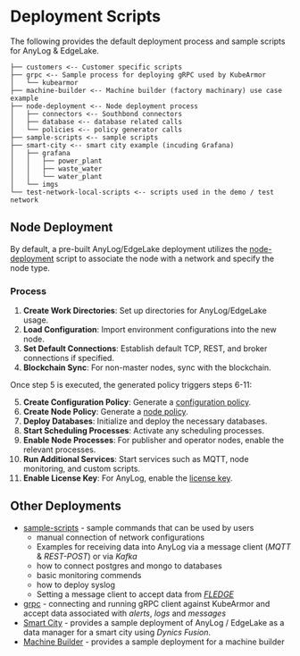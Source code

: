# Deployment Scripts 

The following provides the default deployment process and sample scripts for AnyLog & EdgeLake.
```tree
├── customers <-- Customer specific scripts
├── grpc <-- Sample process for deploying gRPC used by KubeArmor
│   └── kubearmor
├── machine-builder <-- Machine builder (factory machinary) use case example 
├── node-deployment <-- Node deployment process  
│   ├── connectors <-- Southbond connectors 
│   ├── database <-- database related calls 
│   └── policies <-- policy generator calls 
├── sample-scripts <-- sample scripts 
├── smart-city <-- smart city example (incuding Grafana) 
│   ├── grafana
│   │   ├── power_plant
│   │   ├── waste_water
│   │   └── water_plant
│   └── imgs
└── test-network-local-scripts <-- scripts used in the demo / test network 
```

## Node Deployment

By default, a pre-built AnyLog/EdgeLake deployment utilizes the [node-deployment](node-deployment) script to associate 
the node with a network and specify the node type.


### Process 
1. **Create Work Directories**: Set up directories for AnyLog/EdgeLake usage.
2. **Load Configuration**: Import environment configurations into the new node.
3. **Set Default Connections**: Establish default TCP, REST, and broker connections if specified.
4. **Blockchain Sync**: For non-master nodes, sync with the blockchain.

Once step 5 is executed, the generated policy triggers steps 6-11:

5. **Create Configuration Policy**: Generate a [configuration policy](node-deployment/policies/config_policy.al).
6. **Create Node Policy**: Generate a [node policy](node-deployment/policies/create_node_policy.al).
7. **Deploy Databases**: Initialize and deploy the necessary databases.
8. **Start Scheduling Processes**: Activate any scheduling processes.
9. **Enable Node Processes**: For publisher and operator nodes, enable the relevant processes.
10. **Run Additional Services**: Start services such as MQTT, node monitoring, and custom scripts.
11. **Enable License Key**: For AnyLog, enable the [license key](https://anylog.co/download-anylog/).


## Other Deployments
* [sample-scripts](sample-scripts) - sample commands that can be used by users
  * manual connection of network configurations
  * Examples for receiving data into AnyLog via a message client (_MQTT_ & _REST-POST_) or via _Kafka_   
  * how to connect postgres and mongo to databases
  * basic monitoring commends
  * how to deploy syslog
  * Setting a message client to accept data from [_FLEDGE_](https://lfedge.org/projects/fledge/)
* [grpc](grpc) - connecting and running gRPC client against KubeArmor and accept data associated with _alerts_, _logs_ and _messages_
* [Smart City](customers/smart-city) - provides a sample deployment of AnyLog / EdgeLake as a data manager for a smart city using 
_Dynics Fusion_. 
* [Machine Builder](customers/machine-builder) - provides a sample deployment for a machine builder 
